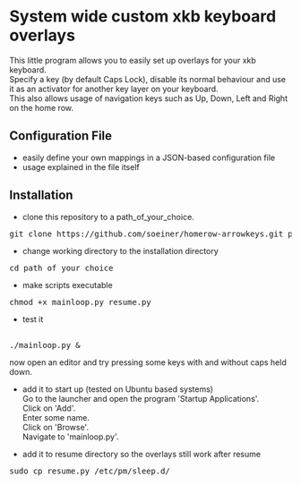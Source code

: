 # System wide custom xkb keyboard overlays
This little program allows you to easily set up overlays for your xkb keyboard.<br>
Specify a key (by default Caps Lock), disable its normal behaviour and use it as an activator for
another key layer on your keyboard.<br>
This also allows usage of navigation keys such as Up, Down, Left and Right on the home row.

## Configuration File
- easily define your own mappings in a JSON-based configuration file
- usage explained in the file itself

## Installation
<!---
you will need xdotool for input manipulation<br>
(if you do not have superuser rights, you can also download it and compile it yourself)
<pre>sudo apt-get install xdotool python-xlib</pre>
-->

- clone this repository to a path_of_your_choice.
<pre>git clone https://github.com/soeiner/homerow-arrowkeys.git path_of_your_choice</pre>

- change working directory to the installation directory
<pre>cd path_of_your_choice</pre>

- make scripts executable
<pre>chmod +x mainloop.py resume.py</pre>

- test it
<pre><br>./mainloop.py &</pre>
now open an editor and try pressing some keys with and without caps held down.

- add it to start up (tested on Ubuntu based systems)<br>
Go to the launcher and open the program 'Startup Applications'.<br>Click on 'Add'.<br>Enter some name.<br>Click on 'Browse'.<br>Navigate to 'mainloop.py'.

- add it to resume directory so the overlays still work after resume
<pre>sudo cp resume.py /etc/pm/sleep.d/</pre>
